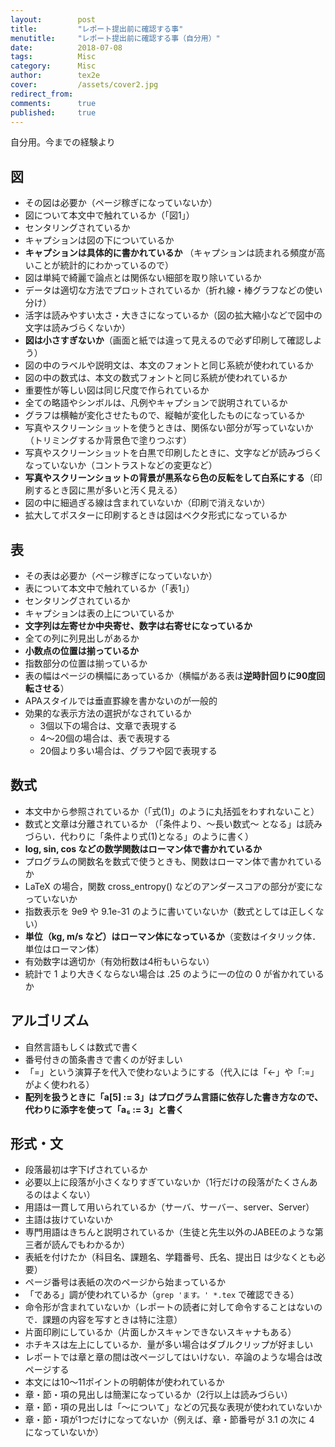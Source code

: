 ```yaml
---
layout:        post
title:         "レポート提出前に確認する事"
menutitle:     "レポート提出前に確認する事（自分用）"
date:          2018-07-08
tags:          Misc
category:      Misc
author:        tex2e
cover:         /assets/cover2.jpg
redirect_from:
comments:      true
published:     true
---
```


自分用。今までの経験より


## 図

- その図は必要か（ページ稼ぎになっていないか）
- 図について本文中で触れているか（「図1」）
- センタリングされているか
- キャプションは図の下についているか
- **キャプションは具体的に書かれているか**
  （キャプションは読まれる頻度が高いことが統計的にわかっているので）
- 図は単純で綺麗で論点とは関係ない細部を取り除いているか
- データは適切な方法でプロットされているか（折れ線・棒グラフなどの使い分け）
- 活字は読みやすい太さ・大きさになっているか（図の拡大縮小などで図中の文字は読みづらくないか）
- **図は小さすぎないか**（画面と紙では違って見えるので必ず印刷して確認しよう）
- 図の中のラベルや説明文は、本文のフォントと同じ系統が使われているか
- 図の中の数式は、本文の数式フォントと同じ系統が使われているか
- 重要性が等しい図は同じ尺度で作られているか
- 全ての略語やシンボルは、凡例やキャプションで説明されているか
- グラフは横軸が変化させたもので、縦軸が変化したものになっているか
- 写真やスクリーンショットを使うときは、関係ない部分が写っていないか（トリミングするか背景色で塗りつぶす）
- 写真やスクリーンショットを白黒で印刷したときに、文字などが読みづらくなっていないか（コントラストなどの変更など）
- **写真やスクリーンショットの背景が黒系なら色の反転をして白系にする**（印刷するとき図に黒が多いと汚く見える）
- 図の中に細過ぎる線は含まれていないか（印刷で消えないか）
- 拡大してポスターに印刷するときは図はベクタ形式になっているか


## 表

- その表は必要か（ページ稼ぎになっていないか）
- 表について本文中で触れているか（「表1」）
- センタリングされているか
- キャプションは表の上についているか
- **文字列は左寄せか中央寄せ、数字は右寄せになっているか**
- 全ての列に列見出しがあるか
- **小数点の位置は揃っているか**
- 指数部分の位置は揃っているか
- 表の幅はページの横幅にあっているか（横幅がある表は**逆時計回りに90度回転させる**）
- APAスタイルでは垂直罫線を書かないのが一般的
- 効果的な表示方法の選択がなされているか
  - 3個以下の場合は、文章で表現する
  - 4〜20個の場合は、表で表現する
  - 20個より多い場合は、グラフや図で表現する


## 数式

- 本文中から参照されているか（「式(1)」のように丸括弧をわすれないこと）
- 数式と文章は分離されているか
  （「条件より、〜長い数式〜 となる」は読みづらい．代わりに「条件より式(1)となる」のように書く）
- **log, sin, cos などの数学関数はローマン体で書かれているか**
- プログラムの関数名を数式で使うときも、関数はローマン体で書かれているか
- LaTeX の場合，関数 cross_entropy() などのアンダースコアの部分が変になっていないか
- 指数表示を 9e9 や 9.1e-31 のように書いていないか（数式としては正しくない）
- **単位（kg, m/s など）はローマン体になっているか**（変数はイタリック体．単位はローマン体）
- 有効数字は適切か（有効桁数は4桁もいらない）
- 統計で 1 より大きくならない場合は .25 のように一の位の 0 が省かれているか


## アルゴリズム

- 自然言語もしくは数式で書く
- 番号付きの箇条書きで書くのが好ましい
- 「=」という演算子を代入で使わないようにする（代入には「←」や「:=」がよく使われる）
- **配列を扱うときに「a[5] := 3」はプログラム言語に依存した書き方なので、代わりに添字を使って「a₅ := 3」と書く**


## 形式・文

- 段落最初は字下げされているか
- 必要以上に段落が小さくなりすぎていないか（1行だけの段落がたくさんあるのはよくない）
- 用語は一貫して用いられているか（サーバ、サーバー、server、Server）
- 主語は抜けていないか
- 専門用語はきちんと説明されているか（生徒と先生以外のJABEEのような第三者が読んでもわかるか）
- 表紙を付けたか（科目名、課題名、学籍番号、氏名、提出日 は少なくとも必要）
- ページ番号は表紙の次のページから始まっているか
- 「である」調が使われているか（`grep 'ます。' *.tex` で確認できる）
- 命令形が含まれていないか（レポートの読者に対して命令することはないので．課題の内容を写すときは特に注意）
- 片面印刷にしているか（片面しかスキャンできないスキャナもある）
- ホチキスは左上にしているか．量が多い場合はダブルクリップが好ましい
- レポートでは章と章の間は改ページしてはいけない．卒論のような場合は改ページする
- 本文には10〜11ポイントの明朝体が使われているか
- 章・節・項の見出しは簡潔になっているか（2行以上は読みづらい）
- 章・節・項の見出しは「〜について」などの冗長な表現が使われていないか
- 章・節・項が1つだけになってないか（例えば、章・節番号が 3.1 の次に 4 になっていないか）
